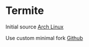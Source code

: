 # Termite

Initial source [Arch Linux](https://git.archlinux.org/svntogit/community.git/tree/trunk?h=packages/termite)

Use custom minimal fork [Github](https://github.com/tardypad/termite)
